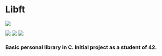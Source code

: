 <h1>Libft</h1>
<p align="left">
  <img src="https://github.com/pablovilchez/libft/assets/50591830/4b4b2975-e8b9-4898-8b28-d722ba682785">
</p>
<p align="left">
<img src="https://img.shields.io/badge/status-finished-green">
  <img src="https://img.shields.io/badge/score-125-green">
  <img src="https://img.shields.io/github/stars/pablovilchez/libft?style=social">
</p>
<h3>
Basic personal library in C. Initial project as a student of 42.
</h3>
